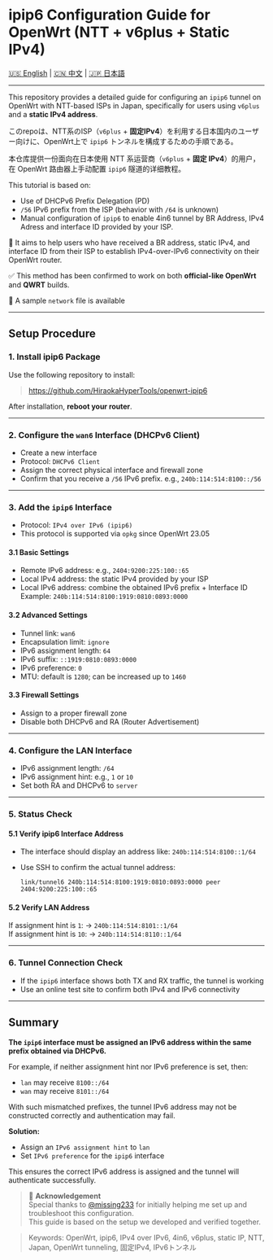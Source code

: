 # ipip6 Configuration Guide for OpenWrt (NTT + v6plus + Static IPv4)

[🇺🇸 English](./README.md) | [🇨🇳 中文](./zh_CN.md) | [🇯🇵 日本語](./ja_JP.md)

---

This repository provides a detailed guide for configuring an `ipip6` tunnel on OpenWrt with NTT-based ISPs in Japan, specifically for users using `v6plus` and a **static IPv4 address**.

このrepoは、NTT系のISP（`v6plus` + **固定IPv4**）を利用する日本国内のユーザー向けに、OpenWrt上で `ipip6` トンネルを構成するための手順である。

本仓库提供一份面向在日本使用 NTT 系运营商（`v6plus` + **固定 IPv4**）的用户，在 OpenWrt 路由器上手动配置 `ipip6` 隧道的详细教程。

This tutorial is based on:

- Use of DHCPv6 Prefix Delegation (PD)
- `/56` IPv6 prefix from the ISP (behavior with `/64` is unknown)
- Manual configuration of `ipip6` to enable 4in6 tunnel by BR Address, IPv4 Adress and interface ID provided by your ISP.

📌 It aims to help users who have received a BR address, static IPv4, and interface ID from their ISP to establish IPv4-over-IPv6 connectivity on their OpenWrt router.

✅ This method has been confirmed to work on both **official-like OpenWrt** and **QWRT** builds.

📌 A sample `network` file is available

---
## Setup Procedure

### 1. Install ipip6 Package

Use the following repository to install:

> https://github.com/HiraokaHyperTools/openwrt-ipip6

After installation, **reboot your router**.

---

### 2. Configure the `wan6` Interface (DHCPv6 Client)

- Create a new interface  
- Protocol: `DHCPv6 Client`  
- Assign the correct physical interface and firewall zone  
- Confirm that you receive a `/56` IPv6 prefix. e.g., `240b:114:514:8100::/56`

---

### 3. Add the `ipip6` Interface

- Protocol: `IPv4 over IPv6 (ipip6)`  
- This protocol is supported via `opkg` since OpenWrt 23.05

#### 3.1 Basic Settings

- Remote IPv6 address: e.g., `2404:9200:225:100::65`  
- Local IPv4 address: the static IPv4 provided by your ISP  
- Local IPv6 address: combine the obtained IPv6 prefix + Interface ID  
  Example: `240b:114:514:8100:1919:0810:0893:0000`

#### 3.2 Advanced Settings

- Tunnel link: `wan6`  
- Encapsulation limit: `ignore`  
- IPv6 assignment length: `64`  
- IPv6 suffix: `::1919:0810:0893:0000`  
- IPv6 preference: `0`  
- MTU: default is `1280`; can be increased up to `1460`

#### 3.3 Firewall Settings

- Assign to a proper firewall zone  
- Disable both DHCPv6 and RA (Router Advertisement)

---

### 4. Configure the LAN Interface

- IPv6 assignment length: `/64`  
- IPv6 assignment hint: e.g., `1` or `10`  
- Set both RA and DHCPv6 to `server`

---

### 5. Status Check

#### 5.1 Verify ipip6 Interface Address

- The interface should display an address like: `240b:114:514:8100::1/64`  
- Use SSH to confirm the actual tunnel address:

  ```
  link/tunnel6 240b:114:514:8100:1919:0810:0893:0000 peer 2404:9200:225:100::65
  ```

#### 5.2 Verify LAN Address

If assignment hint is `1`: → `240b:114:514:8101::1/64`  
If assignment hint is `10`: → `240b:114:514:8110::1/64`

---

### 6. Tunnel Connection Check

- If the `ipip6` interface shows both TX and RX traffic, the tunnel is working  
- Use an online test site to confirm both IPv4 and IPv6 connectivity

---

## Summary

**The `ipip6` interface must be assigned an IPv6 address within the same prefix obtained via DHCPv6.**

For example, if neither assignment hint nor IPv6 preference is set, then:

- `lan` may receive `8100::/64`  
- `wan` may receive `8101::/64`

With such mismatched prefixes, the tunnel IPv6 address may not be constructed correctly and authentication may fail.

**Solution:**

- Assign an `IPv6 assignment hint` to `lan`  
- Set `IPv6 preference` for the `ipip6` interface

This ensures the correct IPv6 address is assigned and the tunnel will authenticate successfully.

> 🙏 **Acknowledgement**  
> Special thanks to [@missing233](https://github.com/missing233) for initially helping me set up and troubleshoot this configuration.  
> This guide is based on the setup we developed and verified together.

> Keywords: OpenWrt, ipip6, IPv4 over IPv6, 4in6, v6plus, static IP, NTT, Japan, OpenWrt tunneling, 固定IPv4, IPv6トンネル
